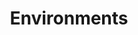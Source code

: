 ---
title: Environments
layout: page
permalink: workflow-configuration/environment
nav_order: 1
parent: Workflow configuration
has_children: true
---